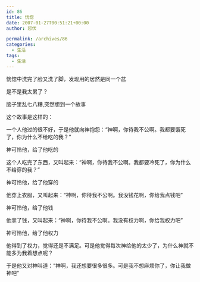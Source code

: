 ```yaml
---
id: 86
title: 恍惚
date: 2007-01-27T00:51:21+00:00
author: 愆伏

permalink: /archives/86
categories:
  - 生活
tags:
  - 生活
---
```

恍惚中洗完了脸又洗了脚，发现用的居然是同一个盆
  
是不是我太累了？

脑子里乱七八糟,突然想到一个故事
  
这个故事是这样的：

一个人他过的很不好，于是他就向神抱怨：“神啊，你待我不公啊。我都要饿死了，你为什么不给吃的我？”

神可怜他，给了他吃的

这个人吃完了东西，又叫起来：“神啊，你待我不公啊。我都要冷死了，你为什么不给穿的我？”

神可怜他，给了他穿的

他穿上衣服，又叫起来：“神啊，你待我不公啊。我没钱花啊，你给我点钱吧”

神可怜他，给了他钱

他拿了钱，又叫起来：“神啊，你待我不公啊。我没有权力啊，你给我权力吧”

神可怜他，给了他权力

他得到了权力，觉得还是不满足。可是他觉得每次神给他的太少了，为什么神就不能多为我着想点呢？

于是他又对神叫道：“神啊，我还想要很多很多。可是我不想麻烦你了，你让我做神吧”